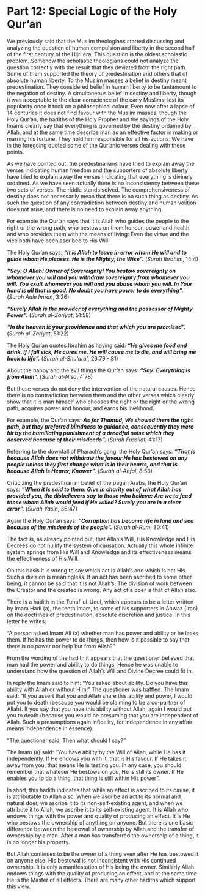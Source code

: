 Part 12: Special Logic of the Holy Qur’an
=========================================

We previously said that the Muslim theologians started discussing and
analyzing the question of human compulsion and liberty in the second
half of the first century of the Hijri era. This question is the oldest
scholastic problem. Somehow the scholastic theologians could not analyze
the question correctly with the result that they deviated from the right
path. Some of them supported the theory of predestination and others
that of absolute human liberty. To the Muslim masses a belief in destiny
meant predestination. They considered belief in human liberty to be
tantamount to the negation of destiny. A simultaneous belief in destiny
and liberty, though it was acceptable to the clear conscience of the
early Muslims, lost its popularity once it took on a philosophical
colour. Even now after a lapse of 14 centuries it does not find favour
with the Muslim masses, though the Holy Qur’an, the hadiths of the Holy
Prophet and the sayings of the Holy Imams clearly say that everything is
governed by the destiny ordained by Allah, and at the same time describe
man as an effective factor in making or marring his fortune. They hold
him responsible for all his actions. We have in the foregoing quoted
some of the Qur’anic verses dealing with these points.

As we have pointed out, the predestinarians have tried to explain away
the verses indicating human freedom and the supporters of absolute
liberty have tried to explain away the verses indicating that everything
is divinely ordained. As we have seen actually there is no inconsistency
between these two sets of verses. The riddle stands solved. The
comprehensiveness of destiny does not necessarily mean that there is no
such thing as destiny. As such the question of any contradiction between
destiny and human volition does not arise, and there is no need to
explain away anything.

For example the Qur’an says that it is Allah who guides the people to
the right or the wrong path, who bestows on them honour, power and
health and who provides them with the means of living: Even the virtue
and the vice both have been ascribed to His Will.

The Holy Qur’an says: ***“It is Allah to leave in error whom He will and
to guide whom He pleases. He is the Mighty, the Wise”.*** (*Surah
Ibrahim*, 14:4)

***“Say: O Allah! Owner of Sovereignty! You bestow sovereignty on
whomever you will and you withdraw sovereignty from whomever you will.
You exalt whomever you will and you abase*** ***whom you will. In Your
hand is all that is good. No doubt you have power to do everything”.***
(*Surah Aale Imran*, 3:26)

***“Surely Allah is the provider of everything and the possessor of
Mighty Power”.*** (*Surah al-Zariyat*, 51:58)

***“In the heaven is your providence and that which you are
promised”.*** (*Surah al-Zariyat*, 51:22)

The Holy Qur’an quotes Ibrahim as having said: ***“He gives me food and
drink. If I fall sick, He cures me. He will cause me to die, and will
bring me back to life”.*** (*Surah al-Shu’ara’*, 26:79 - 81)

About the happy and the evil things the Qur’an says: ***“Say: Everything
is from Allah”.*** (*Surah al-Nisa*, 4:78)

But these verses do not deny the intervention of the natural causes.
Hence there is no contradiction between them and the other verses which
clearly show that it is man himself who chooses the right or the right
or the wrong path, acquires power and honour, and earns his livelihood.

For example, the Qur’an says: ***As for Thamud, We showed them the right
path, but they preferred blindness to guidance, consequently they were
bit by the humiliating punishment of a dreadful noise which they
deserved because of their misdeeds”.*** (*Surah Fussilat*, 41:17)

Referring to the downfall of Pharaoh’s gang, the Holy Qur’an says:
***“That is because Allah does not withdraw the favour He has bestowed
on any people unless they first change what is in their hearts, and that
is because Allah is Hearer, Knower”.*** (*Surah al-Anfal*, 8:53)

Criticizing the predestinarian belief of the pagan Arabs, the Holy
Qur’an says: ***“When it is said to them: Give in charity out of what
Allah has provided you, the disbelievers say to those who believe: Are
we to feed those whom Allah would feed if He willed? Surely you are in a
clear error”.*** (*Surah Yasin*, 36:47)

Again the Holy Qur’an says: ***“Corruption has become rife in land and
sea because of the misdeeds of the people”.*** (*Surah al-Rum*, 30:41)

The fact is, as already pointed out, that Allah’s Will, His Knowledge
and His Decrees do not nullify the system of causation. Actually this
whole infinite system springs from His Will and Knowledge and its
effectiveness means the effectiveness of His Will.

On this basis it is wrong to say which act is Allah’s and which is not
His. Such a division is meaningless. If an act has been ascribed to some
other being, it cannot be said that it is not Allah’s. The division of
work between the Creator and the created is wrong. Any act of a doer is
that of Allah also.

There is a hadith in the Tuhaf-ul-Uqul, which appears to be a letter
written by Imam Hadi (a), the tenth Imam, to some of his supporters in
Ahwaz (Iran) on the doctrines of predestination, absolute discretion and
justice. In this letter he writes:

“A person asked Imam Ali (a) whether man has power and ability or he
lacks them. If he has the power to do things, then how is it possible to
say that there is no power nor help but from Allah?”

From the wording of the hadith it appears that the questioner believed
that man had the power and ability to do things, Hence he was unable to
understand how the question of Allah’s Will and Divine Decree could fit
in.

In reply the Imam said to him: “You asked about ability. Do you have
this ability with Allah or without Him!” The questioner was baffled. The
Imam said: “If you assert that you and Allah share this ability and
power, I would put you to death (because you would be claiming to be a
co-partner of Allah). If you say that you have this ability without
Allah, again I would put you to death (because you would be presuming
that you are independent of Allah. Such a presumptions again infidelity,
for independence in any affair means independence in essence).

“The questioner said: Then what should I say?”

The Imam (a) said: “You have ability by the Will of Allah, while He has
it independently. If He endows you with it, that is His favour. If He
takes it away from you, that means He is testing you. In any case, you
should remember that whatever He bestows on you, He is still its owner.
If He enables you to do a thing, that thing is still within His power”.

In short, this hadith indicates that while an effect is ascribed to its
cause, it is attributable to Allah also. When we ascribe an act to its
normal and natural doer, we ascribe it to its non-self-existing agent,
and when we attribute it to Allah, we ascribe it to its self-existing
agent. It is Allah who endows things with the power and quality of
producing an effect. It is He who bestows the ownership of anything on
anyone. But there is one basic difference between the bestowal of
ownership by Allah and the transfer of ownership by a man. After a man
has transferred the ownership of a thing, it is no longer his property.

But Allah continues to be the owner of a thing even after He has
bestowed it on anyone else. His bestowal is not inconsistent with His
continued ownership. It is only a manifestation of His being the owner.
Similarly Allah endows things with the quality of producing an effect,
and at the same time He is the Master of all effects. There are many
other hadiths which support this view.



